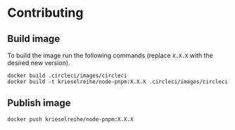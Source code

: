# Contributing

## Build image

To build the image run the following commands (replace `X.X.X` with the desired new version).

```shell
docker build .circleci/images/circleci
docker build -t krieselreihe/node-pnpm:X.X.X .circleci/images/circleci
```

## Publish image

```shell
docker push krieselreihe/node-pnpm:X.X.X
```
